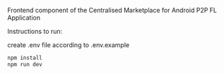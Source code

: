 Frontend component of the Centralised Marketplace for Android P2P FL Application

Instructions to run:

create .env file according to .env.example 

```bash
npm install
npm run dev
```